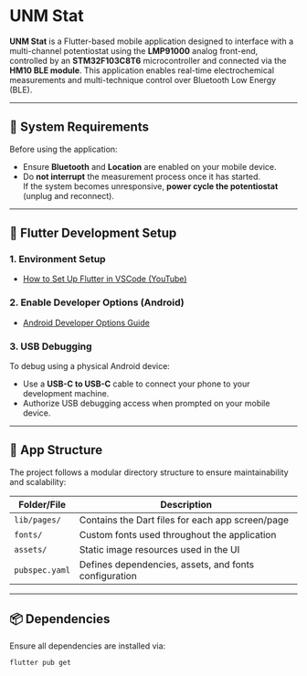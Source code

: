# UNM Stat

**UNM Stat** is a Flutter-based mobile application designed to interface with a multi-channel potentiostat using the **LMP91000** analog front-end, controlled by an **STM32F103C8T6** microcontroller and connected via the **HM10 BLE module**. This application enables real-time electrochemical measurements and multi-technique control over Bluetooth Low Energy (BLE).

---

## 🔧 System Requirements

Before using the application:

- Ensure **Bluetooth** and **Location** are enabled on your mobile device.
- Do **not interrupt** the measurement process once it has started.  
  If the system becomes unresponsive, **power cycle the potentiostat** (unplug and reconnect).

---

## 🚀 Flutter Development Setup

### 1. Environment Setup
- [How to Set Up Flutter in VSCode (YouTube)](https://youtu.be/EhGW4UYpKSE?si=CT6L0P2j-RBQhjBa)

### 2. Enable Developer Options (Android)
- [Android Developer Options Guide](https://developer.android.com/studio/debug/dev-options#:~:text=The%20Settings%20app%20on%20Android,Settings%20%3E%20About%20phone%20%3E%20Build%20number)

### 3. USB Debugging
To debug using a physical Android device:
- Use a **USB-C to USB-C** cable to connect your phone to your development machine.
- Authorize USB debugging access when prompted on your mobile device.

---

## 📱 App Structure

The project follows a modular directory structure to ensure maintainability and scalability:

| Folder/File          | Description                                           |
|----------------------|-------------------------------------------------------|
| `lib/pages/`         | Contains the Dart files for each app screen/page     |
| `fonts/`             | Custom fonts used throughout the application         |
| `assets/`            | Static image resources used in the UI                |
| `pubspec.yaml`       | Defines dependencies, assets, and fonts configuration|

---

## 📦 Dependencies

Ensure all dependencies are installed via:

```bash
flutter pub get

